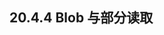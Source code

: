 ## 20.4.4 Blob 与部分读取

<code src="./index.tsx"  hideActions='["CSB"]'  title='官方demo' description='[demo地址](https://codesandbox.io/s/20-4-4-blobyu-bu-fen-du-qu-9r9prm)'></code>
